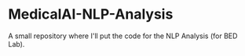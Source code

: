 # MedicalAI-NLP-Analysis
A small repository where I'll put the code for the NLP Analysis (for BED Lab).
